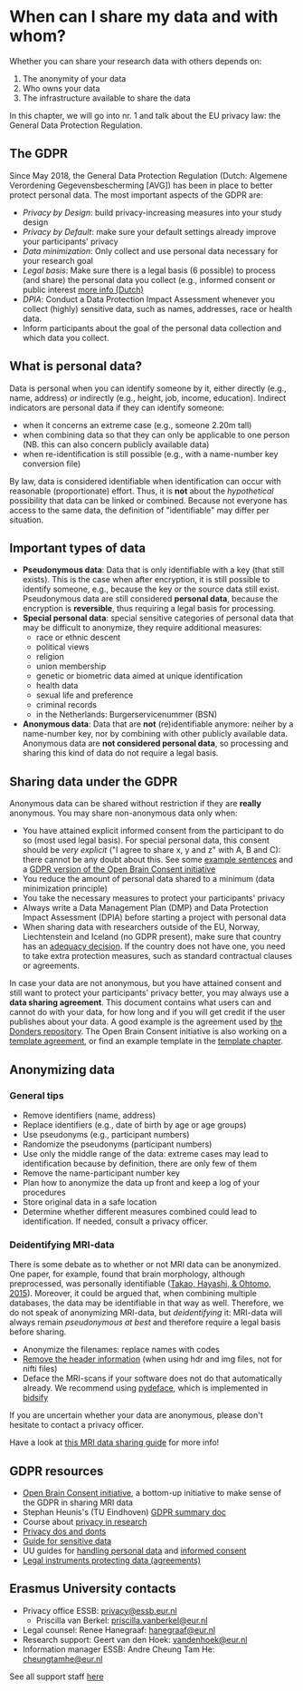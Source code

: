 # When can I share my data and with whom?

Whether you can share your research data with others depends on:
1. The anonymity of your data
2. Who owns your data
3. The infrastructure available to share the data

In this chapter, we will go into nr. 1 and talk about the EU privacy law: the General Data Protection Regulation.

## The GDPR
Since May 2018, the General Data Protection Regulation (Dutch: Algemene Verordening Gegevensbescherming [AVG]) has been in place to better protect personal data. The most important aspects of the GDPR are:

- *Privacy by Design*: build privacy-increasing measures into your study design
- *Privacy by Default*: make sure your default settings already improve your participants' privacy
- *Data minimization*: Only collect and use personal data necessary for your research goal
- *Legal basis*: Make sure there is a legal basis (6 possible) to process (and share) the personal data you collect (e.g., informed consent or public interest [more info (Dutch)](https://autoriteitpersoonsgegevens.nl/nl/onderwerpen/algemene-informatie-avg/mag-u-persoonsgegevens-verwerken)
- *DPIA*: Conduct a Data Protection Impact Assessment whenever you collect (highly) sensitive data, such as names, addresses, race or health data.
- Inform participants about the goal of the personal data collection and which data you collect.

## What is personal data?
Data is personal when you can identify someone by it, either directly (e.g., name, address) *or* indirectly (e.g., height, job, income, education). Indirect indicators are personal data if they can identify someone:

- when it concerns an extreme case (e.g., someone 2.20m tall)
- when combining data so that they can only be applicable to one person (NB. this can also concern publicly available data)
- when re-identification is still possible (e.g., with a name-number key conversion file)

By law, data is considered identifiable when identification can occur with reasonable (proportionate) effort. Thus, it is **not** about the *hypothetical* possibility that data can be linked or combined.  Because not everyone has access to the same data, the definition of "identifiable" may differ per situation.

## Important types of data
- **Pseudonymous data**: Data that is only identifiable with a key (that still exists). This is the case when after encryption, it is still possible to identify someone, e.g., because the key or the source data still exist. Pseudonymous data are still considered **personal data**, because the encryption is **reversible**, thus requiring a legal basis for processing.
- **Special personal data**: special sensitive categories of personal data that may be difficult to anonymize, they require additional measures: 
  - race or ethnic descent
  - political views
  - religion
  - union membership
  - genetic or biometric data aimed at unique identification
  - health data
  - sexual life and preference
  - criminal records
  - in the Netherlands: Burgerservicenummer (BSN)
- **Anonymous data**: Data that are **not** (re)identifiable anymore: neiher by a name-number key, nor by combining with other publicly available data. Anonymous data are **not considered personal data**, so processing and sharing this kind of data do not require a legal basis.

## Sharing data under the GDPR
Anonymous data can be shared without restriction if they are **really** anonymous. You may share non-anonymous data only when:

- You have attained explicit informed consent from the participant to do so (most used legal basis). For special personal data, this consent should be *very explicit* ("I agree to share x, y and z" with A, B and C): there cannot be any doubt about this. See some [example sentences](https://www.uu.nl/en/research/research-data-management/guides/informed-consent-for-data-sharing) and a [GDPR version of the Open Brain Consent initiative](https://open-brain-consent.readthedocs.io/en/latest/gdpr/ultimate_gdpr.html)
- You reduce the amount of personal data shared to a minimum (data minimization principle)
- You take the necessary measures to protect your participants' privacy
- Always write a Data Management Plan (DMP) and  Data Protection Impact Assessment (DPIA) before starting a project with personal data
- When sharing data with researchers outside of the EU, Norway, Liechtenstein and Iceland (no GDPR present), make sure that country has an [adequacy decision](https://ec.europa.eu/info/law/law-topic/data-protection/international-dimension-data-protection/adequacy-decisions_en). If the country does not have one, you need to take extra protection measures, such as standard contractual clauses or agreements.

In case your data are not anonymous, but you have attained consent and still want to protect your participants' privacy better, you may always use a **data sharing agreement**. This document contains what users can and cannot do with your data, for how long and if you will get credit if the user publishes about your data. A good example is the agreement used by [the Donders repository](https://data.donders.ru.nl/?2). The Open Brain Consent initiative is also working on a [template agreement](https://open-brain-consent.readthedocs.io/en/latest/gdpr/data_user_agreement.html), or  find an example template in the [template chapter](dsa-template.md).

## Anonymizing data
### General tips
- Remove identifiers (name, address)
- Replace identifiers (e.g., date of birth by age or age groups)
- Use pseudonyms (e.g., participant numbers)
- Randomize the pseudonyms (participant numbers)
- Use only the middle range of the data: extreme cases may lead to identification because by definition, there are only few of them
- Remove the name-participant number key
- Plan how to anonymize the data up front and keep a log of your procedures
- Store original data in a safe location
- Determine whether different measures combined could lead to identification. If needed, consult a privacy officer.

### Deidentifying MRI-data
There is some debate as to whether or not MRI data can be anonymized. One paper, for example, found that brain morphology, although preprocessed, was personally identifiable ([Takao, Hayashi, & Ohtomo, 2015](https://doi.org/10.1016/j.mri.2015.03.010)). Moreover, it could be argued that, when combining multiple databases, the data may be identifiable in that way as well. Therefore, we do not speak of anonymizing MRI-data, but *deidentifying* it: MRI-data will always remain *pseudonymous at best* and therefore require a legal basis before sharing.

- Anonymize the filenames: replace names with codes
- [Remove the header information](https://loni.usc.edu/research/software?name=DiD ) (when using hdr and img files, not for nifti files)
- Deface the MRI-scans if your software does not do that automatically already. We recommend using [pydeface](https://pypi.org/project/pydeface/), which is implemented in [bidsify](https://github.com/NILAB-UvA/bidsify)

If you are uncertain whether your data are anonymous, please don't hesitate to contact a privacy officer.

Have a look at [this MRI data sharing guide](https://doi.org/10.5281/zenodo.3822290) for more info!

## GDPR resources
- [Open Brain Consent initiative](https://open-brain-consent.readthedocs.io/en/stable/), a bottom-up initiative to make sense of the GDPR in sharing MRI data
- Stephan Heunis's (TU Eindhoven) [GDPR summary doc](https://docs.google.com/document/d/1Mfbl4DZAw7MRPjSxIiM5sfYU4gX-pcghgj5M1qb84jg/edit?usp=sharing)
- Course about [privacy in research](https://maken.wikiwijs.nl/125518/Privacy_in__Researc)
- [Privacy dos and donts](https://www.edugroepen.nl/sites/RDM_platform/RDM_Blog/SiteAssets/Presentatie%20Jacques_Flores_UU.pdf)
- [Guide for sensitive data](https://www.openaire.eu/sensitive-data-guide)
- UU guides for [handling personal data](https://www.uu.nl/en/research/research-data-management/guides/handling-personal-data) and [informed consent](https://www.uu.nl/en/research/research-data-management/guides/informed-consent-for-data-sharing)
- [Legal instruments protecting data (agreements)](https://www.uu.nl/en/research/research-data-management/guides/legal-instruments-and-agreements)

## Erasmus University contacts
- Privacy office ESSB: privacy@essb.eur.nl
  - Priscilla van Berkel: priscilla.vanberkel@eur.nl
- Legal counsel: Renee Hanegraaf: hanegraaf@eur.nl
- Research support: Geert van den Hoek: vandenhoek@eur.nl
- Information manager ESSB: Andre Cheung Tam He: cheungtamhe@eur.nl

See all support staff [here](https://my.eur.nl/en/essb-employee/contact/team-overview-support-staff-essb)
